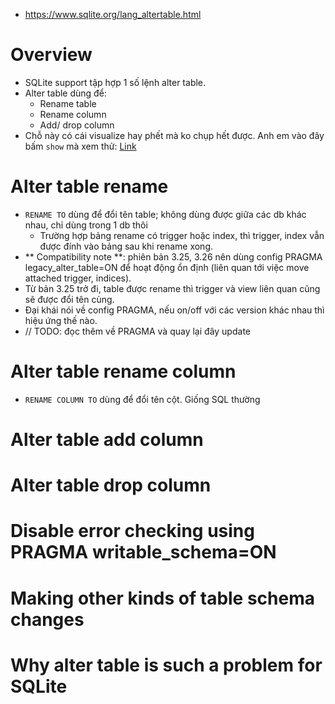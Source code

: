 - https://www.sqlite.org/lang_altertable.html
# Overview
- SQLite support tập hợp 1 số lệnh alter table.
- Alter table dùng để:
    - Rename table
    - Rename column
    - Add/ drop column
- Chỗ này có cái visualize hay phết mà ko chụp hết được. Anh em vào đây bấm `show` mà xem thử: [Link](https://www.sqlite.org/lang_altertable.html)
# Alter table rename
- `RENAME TO` dùng để đổi tên table; không dùng được giữa các db khác nhau, chỉ dùng trong 1 db thôi
    - Trường hợp bảng rename có trigger hoặc index, thì trigger, index vẫn được đính vào bảng sau khi rename xong.
- ** Compatibility note **: phiên bản 3.25, 3.26 nên dùng config PRAGMA legacy_alter_table=ON để hoạt động ổn định (liên quan tới việc move attached trigger, indices).
- Từ bản 3.25 trở đi, table được rename thì trigger và view liên quan cũng sẽ được đổi tên cùng.
- Đại khái nói về config PRAGMA, nếu on/off với các version khác nhau thì hiệu ứng thế nào.
- // TODO: đọc thêm về PRAGMA và quay lại đây update

# Alter table rename column
- `RENAME COLUMN TO` dùng để đổi tên cột. Giống SQL thường
# Alter table add column
# Alter table drop column
# Disable error checking using PRAGMA writable_schema=ON
# Making other kinds of table schema changes
# Why alter table is such a problem for SQLite

